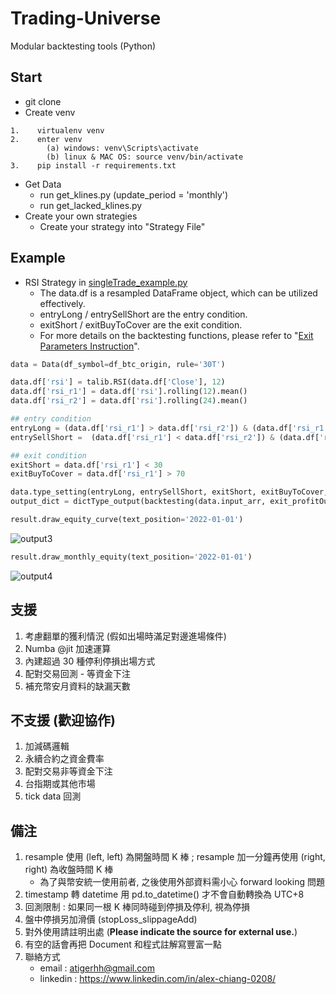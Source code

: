# Trading-Universe
Modular backtesting tools (Python)

## Start

* git clone
* Create venv

```
1.    virtualenv venv
2.    enter venv
	  	(a) windows: venv\Scripts\activate
	  	(b) linux & MAC OS: source venv/bin/activate
3.    pip install -r requirements.txt
```

* Get Data
  * run get_klines.py (update_period = 'monthly')
  * run get_lacked_klines.py
* Create your own strategies
  * Create your strategy into "Strategy File"


## Example

* RSI Strategy in [singleTrade_example.py](Strategy/singleTrade_example.py)
	* The data.df is a resampled DataFrame object, which can be utilized effectively.
	* entryLong / entrySellShort are the entry condition.
	* exitShort / exitBuyToCover are the exit condition.
	* For more details on the backtesting functions, please refer to "[Exit Parameters Instruction](instruction.md)".

```python
data = Data(df_symbol=df_btc_origin, rule='30T')

data.df['rsi'] = talib.RSI(data.df['Close'], 12)
data.df['rsi_r1'] = data.df['rsi'].rolling(12).mean()
data.df['rsi_r2'] = data.df['rsi'].rolling(24).mean()

## entry condition
entryLong = (data.df['rsi_r1'] > data.df['rsi_r2']) & (data.df['rsi_r1'] > 70)
entrySellShort =  (data.df['rsi_r1'] < data.df['rsi_r2']) & (data.df['rsi_r1'] < 30)

## exit condition
exitShort = data.df['rsi_r1'] < 30
exitBuyToCover = data.df['rsi_r1'] > 70

data.type_setting(entryLong, entrySellShort, exitShort, exitBuyToCover, longOnly=False, shortOnly=False)
output_dict = dictType_output(backtesting(data.input_arr, exit_profitOut=True, exParam2=0.02, fund=100)) # 2% stop profit
```

```python
result.draw_equity_curve(text_position='2022-01-01')
```

![output3](https://user-images.githubusercontent.com/77842290/207234980-5e53caf3-3ca3-4eac-9e87-fd9cf8a0ae9d.png)

```python
result.draw_monthly_equity(text_position='2022-01-01')
```

![output4](https://user-images.githubusercontent.com/77842290/207234996-c8af9f18-1f26-4104-88b4-0a60711930cf.png)

## 支援
1. 考慮翻單的獲利情況 (假如出場時滿足對邊進場條件)
2. Numba @jit 加速運算
3. 內建超過 30 種停利停損出場方式
4. 配對交易回測 - 等資金下注
5. 補充幣安月資料的缺漏天數

## 不支援 (歡迎協作)
1. 加減碼邏輯
2. 永續合約之資金費率
3. 配對交易非等資金下注
4. 台指期或其他市場
5. tick data 回測

## 備注
1. resample 使用 (left, left) 為開盤時間 K 棒 ; resample 加一分鐘再使用 (right, right) 為收盤時間 K 棒
    * 為了與幣安統一使用前者, 之後使用外部資料需小心 forward looking 問題
2. timestamp 轉 datetime 用 pd.to_datetime() 才不會自動轉換為 UTC+8
3. 回測限制 : 如果同一根 K 棒同時碰到停損及停利, 視為停損
4. 盤中停損另加滑價 (stopLoss_slippageAdd)
5. 對外使用請註明出處 (**Please indicate the source for external use.**)
6. 有空的話會再把 Document 和程式註解寫豐富一點
7. 聯絡方式
	* email : atigerhh@gmail.com
	* linkedin : https://www.linkedin.com/in/alex-chiang-0208/
